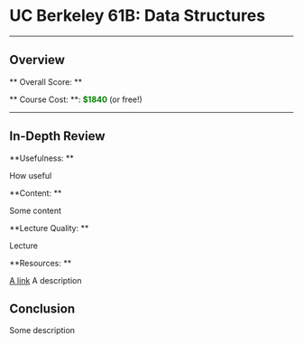 UC Berkeley 61B: Data Structures
===
---

Overview
---

** Overall Score: **
<span style="color: orange">
<i class="fa fa-star"></i>
<i class="fa fa-star"></i>
<i class="fa fa-star"></i>
<i class="fa fa-star-half-full"></i>
<i class="fa fa-star-o"></i>
</span>

** Course Cost: **: <span style="color: green; font-weight: bold">$1840</span> (or free!)

<hr>
<div class="imageWrapper">
</div>

In-Depth Review
---

**Usefulness: **
<span style="color: orange">
<i class="fa fa-star"></i>
<i class="fa fa-star"></i>
<i class="fa fa-star"></i>
<i class="fa fa-star"></i>
<i class="fa fa-star"></i>
</span>

How useful

**Content: **
<span style="color: orange">
<i class="fa fa-star"></i>
<i class="fa fa-star"></i>
<i class="fa fa-star"></i>
<i class="fa fa-star"></i>
<i class="fa fa-star"></i>
</span>

Some content

**Lecture Quality: **
<span style="color: orange">
<i class="fa fa-star"></i>
<i class="fa fa-star"></i>
<i class="fa fa-star"></i>
<i class="fa fa-star-o"></i>
<i class="fa fa-star-o"></i>
</span>

Lecture

**Resources: **
<span style="color: orange">
<i class="fa fa-star"></i>
<i class="fa fa-star"></i>
<i class="fa fa-star"></i>
<i class="fa fa-star"></i>
<i class="fa fa-star-o"></i>
</span>

<a href="">A link</a> A description


**Conclusion**
---

Some description
